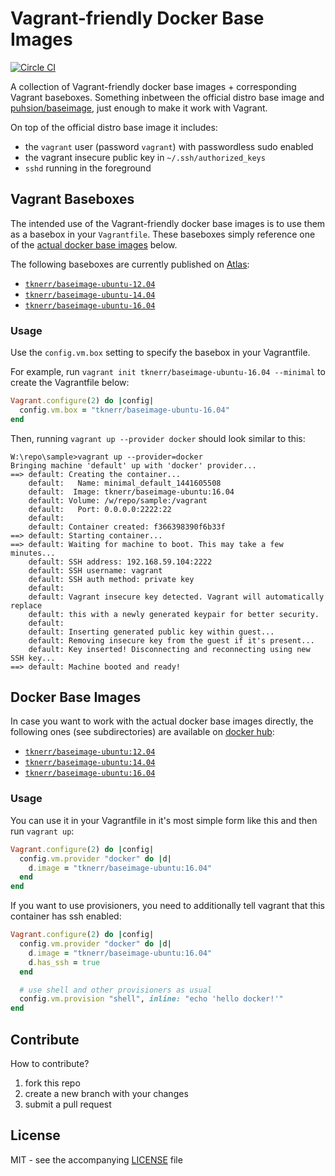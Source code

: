 # Vagrant-friendly Docker Base Images

[![Circle CI](https://circleci.com/gh/tknerr/vagrant-docker-baseimages/tree/master.svg?style=shield)](https://circleci.com/gh/tknerr/vagrant-docker-baseimages/tree/master)

A collection of Vagrant-friendly docker base images + corresponding Vagrant baseboxes. Something inbetween the
official distro base image and [puhsion/baseimage](https://phusion.github.io/baseimage-docker/),
just enough to make it work with Vagrant.

On top of the official distro base image it includes:

 * the `vagrant` user (password `vagrant`) with passwordless sudo enabled
 * the vagrant insecure public key in `~/.ssh/authorized_keys`
 * `sshd` running in the foreground


## Vagrant Baseboxes

The intended use of the Vagrant-friendly docker base images is to use them as a basebox in your `Vagrantfile`. These baseboxes simply reference one of the [actual docker base images](https://github.com/tknerr/vagrant-docker-baseimages#docker-base-images) below.

The following baseboxes are currently published on [Atlas](https://app.vagrantup.com/boxes/search):

 * [`tknerr/baseimage-ubuntu-12.04`](https://app.vagrantup.com/tknerr/boxes/baseimage-ubuntu-12.04)
 * [`tknerr/baseimage-ubuntu-14.04`](https://app.vagrantup.com/tknerr/boxes/baseimage-ubuntu-14.04)
 * [`tknerr/baseimage-ubuntu-16.04`](https://app.vagrantup.com/tknerr/boxes/baseimage-ubuntu-16.04)

### Usage

Use the `config.vm.box` setting to specify the basebox in your Vagrantfile.

For example, run `vagrant init tknerr/baseimage-ubuntu-16.04 --minimal` to create the Vagrantfile below:
```ruby
Vagrant.configure(2) do |config|
  config.vm.box = "tknerr/baseimage-ubuntu-16.04"
end
```

Then, running `vagrant up --provider docker` should look similar to this:
```
W:\repo\sample>vagrant up --provider=docker
Bringing machine 'default' up with 'docker' provider...
==> default: Creating the container...
    default:   Name: minimal_default_1441605508
    default:  Image: tknerr/baseimage-ubuntu:16.04
    default: Volume: /w/repo/sample:/vagrant
    default:   Port: 0.0.0.0:2222:22
    default:
    default: Container created: f366398390f6b33f
==> default: Starting container...
==> default: Waiting for machine to boot. This may take a few minutes...
    default: SSH address: 192.168.59.104:2222
    default: SSH username: vagrant
    default: SSH auth method: private key
    default:
    default: Vagrant insecure key detected. Vagrant will automatically replace
    default: this with a newly generated keypair for better security.
    default:
    default: Inserting generated public key within guest...
    default: Removing insecure key from the guest if it's present...
    default: Key inserted! Disconnecting and reconnecting using new SSH key...
==> default: Machine booted and ready!
```

## Docker Base Images

In case you want to work with the actual docker base images directly, the following ones (see subdirectories) are available on [docker hub](https://registry.hub.docker.com):

 * [`tknerr/baseimage-ubuntu:12.04`](https://hub.docker.com/r/tknerr/baseimage-ubuntu/tags/)
 * [`tknerr/baseimage-ubuntu:14.04`](https://hub.docker.com/r/tknerr/baseimage-ubuntu/tags/)
 * [`tknerr/baseimage-ubuntu:16.04`](https://hub.docker.com/r/tknerr/baseimage-ubuntu/tags/)

### Usage

You can use it in your Vagrantfile in it's most simple form like this and then
run `vagrant up`:
```ruby
Vagrant.configure(2) do |config|
  config.vm.provider "docker" do |d|
    d.image = "tknerr/baseimage-ubuntu:16.04"
  end
end
```

If you want to use provisioners, you need to additionally tell vagrant that
this container has ssh enabled:
```ruby
Vagrant.configure(2) do |config|
  config.vm.provider "docker" do |d|
    d.image = "tknerr/baseimage-ubuntu:16.04"
    d.has_ssh = true
  end

  # use shell and other provisioners as usual
  config.vm.provision "shell", inline: "echo 'hello docker!'"
end
```


## Contribute

How to contribute?

 1. fork this repo
 2. create a new branch with your changes
 3. submit a pull request

## License

MIT - see the accompanying [LICENSE](https://github.com/tknerr/vagrant-docker-baseimages/blob/master/LICENSE) file
